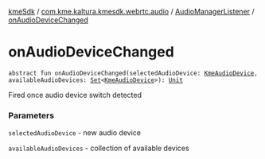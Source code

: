 [kmeSdk](../../index.md) / [com.kme.kaltura.kmesdk.webrtc.audio](../index.md) / [AudioManagerListener](index.md) / [onAudioDeviceChanged](./on-audio-device-changed.md)

# onAudioDeviceChanged

`abstract fun onAudioDeviceChanged(selectedAudioDevice: `[`KmeAudioDevice`](../-kme-audio-device/index.md)`, availableAudioDevices: `[`Set`](https://kotlinlang.org/api/latest/jvm/stdlib/kotlin.collections/-set/index.html)`<`[`KmeAudioDevice`](../-kme-audio-device/index.md)`>): `[`Unit`](https://kotlinlang.org/api/latest/jvm/stdlib/kotlin/-unit/index.html)

Fired once audio device switch detected

### Parameters

`selectedAudioDevice` - new audio device

`availableAudioDevices` - collection of available devices